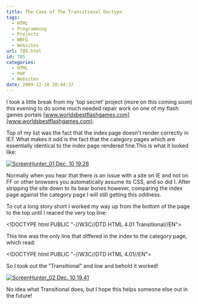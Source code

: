 ```yaml
---
title: The Case of The Transitional Doctype
tags:
  - HTML
  - Programming
  - Projects
  - WBFG
  - Websites
url: 785.html
id: 785
categories:
  - HTML
  - PHP
  - Websites
date: 2009-12-10 20:44:37
---
```


I took a little break from my 'top secret' project (more on this coming soon) this evening to do some much needed repair work on one of my flash games portals [www.worldsbestflashgames.com](www.worldsbestflashgames.com).

<!-- more -->

Top of my list was the fact that the index page doesn't render correctly in IE7\. What makes it odd is the fact that the category pages which are essentially identical to the index page rendered fine.This is what it looked like:

[![ScreenHunter_01 Dec. 10 19.28](https://mikecann.co.uk/wp-content/uploads/2009/12/ScreenHunter_01-Dec.-10-19.28.jpg "ScreenHunter_01 Dec. 10 19.28")](https://mikecann.co.uk/wp-content/uploads/2009/12/ScreenHunter_01-Dec.-10-19.28.jpg)

Normally when you hear that there is an issue with a site on IE and not on FF or other browsers you automatically assume its CSS, and so did I. After stripping the site down to its bear bones however, comparing the index page against the category page I will still getting this oddness.

To cut a long story short I worked my way up from the bottom of the page to the top until I reaced the very top line:

&lt;!DOCTYPE html PUBLIC "-//W3C//DTD HTML 4.01 Transitional//EN"&gt;

This line was the only line that differed in the index to the category page, which read:

&lt;!DOCTYPE html PUBLIC "-//W3C//DTD HTML 4.01//EN"&gt;

So I took out the "Transitional" and low and behold it worked!

[![ScreenHunter_02 Dec. 10 19.41](https://www.mikecann.co.uk/wp-content/uploads/2009/12/ScreenHunter_02-Dec.-10-19.41-1024x484.jpg "ScreenHunter_02 Dec. 10 19.41")](https://mikecann.co.uk/wp-content/uploads/2009/12/ScreenHunter_02-Dec.-10-19.41.jpg)

No idea what Transitional does, but I hope this helps someone else out in the future!
